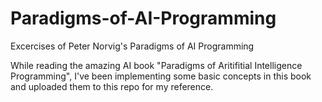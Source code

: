 # Paradigms-of-AI-Programming
Excercises of Peter Norvig's Paradigms of AI Programming

While reading the amazing AI book "Paradigms of Aritifitial Intelligence Programming", I've been implementing some basic concepts in this book and uploaded them to this repo for my reference.
